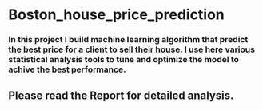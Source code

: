 # Boston_house_price_prediction
### In this project I build machine learning algorithm that predict the best price for a client to sell their house. I use here various statistical analysis tools to tune and optimize the model to achive the best performance. 

## Please read the Report for detailed analysis. 
